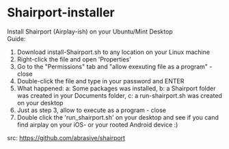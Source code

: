 Shairport-installer
===================

Install Shairport (Airplay-ish) on your Ubuntu/Mint Desktop  <br/>
Guide:  <br/>
1. Download install-Shairport.sh to any location on your Linux machine <br/>
2. Right-click the file and open 'Properties'  <br/>
3. Go to the "Permissions" tab and "allow exexuting file as a program" - close  <br/>
4. Double-click the file and type in your password and ENTER  <br/>
5. What happened: a: Some packages was installed, b: a Shairport folder was created in your Documents folder, c: a run-shairport.sh was created on your desktop  <br/>
6. Just as step 3, allow to execute as a program - close  <br/>
7. Double click the 'run_shairport.sh' on your desktop and see if you cand find airplay on your iOS- or your rooted Android device :)  <br/>

src: https://github.com/abrasive/shairport

